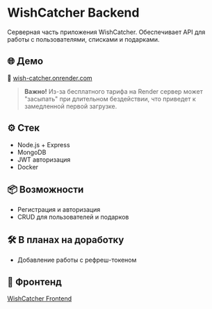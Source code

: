 # WishCatcher Backend

Серверная часть приложения WishCatcher. Обеспечивает API для работы с пользователями, списками и подарками.

## 🌐 Демо
🔗 [wish-catcher.onrender.com](https://wish-catcher.onrender.com/)
> **Важно!**
> Из-за бесплатного тарифа на Render сервер может "засыпать" при длительном бездействии, что приведет к замедленной первой загрузке.

## ⚙️ Стек
- Node.js + Express
- MongoDB
- JWT авторизация
- Docker

## 📦 Возможности
- Регистрация и авторизация
- CRUD для пользователей и подарков

## 🛠️ В планах на доработку
- Добавление работы с рефреш-токеном

## 🔗 Фронтенд
[WishCatcher Frontend](https://github.com/pugnitator/WishCatcher_frontend)
